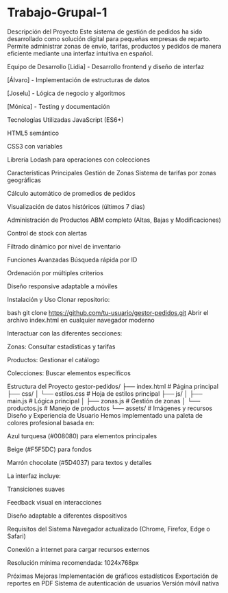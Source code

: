 # Trabajo-Grupal-1
Descripción del Proyecto
Este sistema de gestión de pedidos ha sido desarrollado como solución digital para pequeñas empresas de reparto. Permite administrar zonas de envío, tarifas, productos y pedidos de manera eficiente mediante una interfaz intuitiva en español.

Equipo de Desarrollo
[Lidia] - Desarrollo frontend y diseño de interfaz

[Álvaro] - Implementación de estructuras de datos

[Joselu] - Lógica de negocio y algoritmos

[Mónica] - Testing y documentación

Tecnologías Utilizadas
JavaScript (ES6+)

HTML5 semántico

CSS3 con variables

Librería Lodash para operaciones con colecciones

Características Principales
Gestión de Zonas
Sistema de tarifas por zonas geográficas

Cálculo automático de promedios de pedidos

Visualización de datos históricos (últimos 7 días)

Administración de Productos
ABM completo (Altas, Bajas y Modificaciones)

Control de stock con alertas

Filtrado dinámico por nivel de inventario

Funciones Avanzadas
Búsqueda rápida por ID

Ordenación por múltiples criterios

Diseño responsive adaptable a móviles

Instalación y Uso
Clonar repositorio:

bash
git clone https://github.com/tu-usuario/gestor-pedidos.git
Abrir el archivo index.html en cualquier navegador moderno

Interactuar con las diferentes secciones:

Zonas: Consultar estadísticas y tarifas

Productos: Gestionar el catálogo

Colecciones: Buscar elementos específicos

Estructura del Proyecto
gestor-pedidos/
├── index.html          # Página principal
├── css/
│   └── estilos.css     # Hoja de estilos principal
├── js/
│   ├── main.js         # Lógica principal
│   ├── zonas.js        # Gestión de zonas
│   └── productos.js    # Manejo de productos
└── assets/             # Imágenes y recursos
Diseño y Experiencia de Usuario
Hemos implementado una paleta de colores profesional basada en:

Azul turquesa (#008080) para elementos principales

Beige (#F5F5DC) para fondos

Marrón chocolate (#5D4037) para textos y detalles

La interfaz incluye:

Transiciones suaves

Feedback visual en interacciones

Diseño adaptable a diferentes dispositivos

Requisitos del Sistema
Navegador actualizado (Chrome, Firefox, Edge o Safari)

Conexión a internet para cargar recursos externos

Resolución mínima recomendada: 1024x768px

Próximas Mejoras
Implementación de gráficos estadísticos
Exportación de reportes en PDF
Sistema de autenticación de usuarios
Versión móvil nativa
